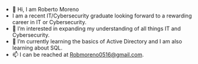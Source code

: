 - 👋 Hi, I am Roberto Moreno
- I am a recent IT/Cybersecurity graduate looking forward to a rewarding career in IT or Cybersecurity. 
- 👀 I’m interested in expanding my understanding of all things IT and Cybersecurity.
- 🌱 I’m currently learning the basics of Active Directory and I am also learning about SQL. 
- 📫 I can be reached at Robmoreno0516@gmail.com.

<!---
Rmoreno-94/Rmoreno-94 is a ✨ special ✨ repository because its `README.md` (this file) appears on your GitHub profile.
You can click the Preview link to take a look at your changes.
--->
